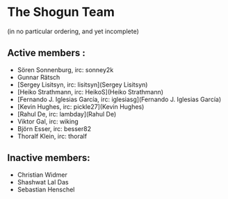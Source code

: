 # The Shogun Team
(in no particular ordering, and yet incomplete)

## Active members :
 * Sören Sonnenburg, irc: sonney2k
 * Gunnar Rätsch
 * [Sergey Lisitsyn, irc: lisitsyn](Sergey Lisitsyn)
 * [Heiko Strathmann, irc: HeikoS](Heiko Strathmann)
 * [Fernando J. Iglesias García, irc: iglesiasg](Fernando J. Iglesias García)
 * [Kevin Hughes, irc: pickle27](Kevin Hughes)
 * [Rahul De, irc: lambday](Rahul De)
 * Viktor Gal, irc: wiking
 * Björn Esser, irc: besser82
 * Thoralf Klein, irc: thoralf

## Inactive members:
 * Christian Widmer
 * Shashwat Lal Das
 * Sebastian Henschel
